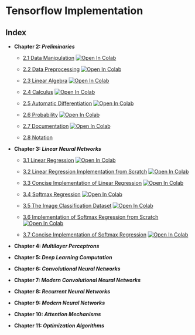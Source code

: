 # Tensorflow Implementation 

## Index
* **Chapter 2: _Preliminaries_**
  * [2.1 Data Manipulation](chapter_02_preliminaries/2.1_Data_Manipulation.ipynb) [![Open In Colab](https://colab.research.google.com/assets/colab-badge.svg)](https://colab.research.google.com/github/developer-student-club-thapar/d2l-study-group/blob/master/tensorflow/chapter_02_preliminaries/2.1_Data_Manipulation.ipynb)

  * [2.2 Data Preprocessing](chapter_02_preliminaries/2.2_Data_Preprocessing.ipynb) [![Open In Colab](https://colab.research.google.com/assets/colab-badge.svg)](https://colab.research.google.com/github/developer-student-club-thapar/d2l-study-group/blob/master/tensorflow/chapter_02_preliminaries/2.2_Data_Preprocessing.ipynb)

  * [2.3 Linear Algebra](chapter_02_preliminaries/2.3_Linear_Algebra.ipynb) [![Open In Colab](https://colab.research.google.com/assets/colab-badge.svg)](https://colab.research.google.com/github/developer-student-club-thapar/d2l-study-group/blob/master/tensorflow/chapter_02_preliminaries/2.3_Linear_Algebra.ipynb)

  * [2.4 Calculus](chapter_02_preliminaries/2.4_Calculus.ipynb) [![Open In Colab](https://colab.research.google.com/assets/colab-badge.svg)](https://colab.research.google.com/github/developer-student-club-thapar/d2l-study-group/blob/master/tensorflow/chapter_02_preliminaries/2.4_Calculus.ipynb)

  * [2.5 Automatic Differentiation](tensorflow/chapter_02_preliminaries/2.5_Automatic_Differentiation.ipynb) [![Open In Colab](https://colab.research.google.com/assets/colab-badge.svg)](https://colab.research.google.com/github/developer-student-club-thapar/d2l-study-group/blob/master/tensorflow/chapter_02_preliminaries/2.5_Automatic_Differentiation.ipynb)

  * [2.6 Probability](chapter_02_preliminaries/2.6_Probability.ipynb) [![Open In Colab](https://colab.research.google.com/assets/colab-badge.svg)](https://colab.research.google.com/github/developer-student-club-thapar/d2l-study-group/blob/master/tensorflow/chapter_02_preliminaries/2.6_Probability.ipynb)

  * [2.7 Documentation](chapter_02_preliminaries/2.7_Documentation.ipynb) [![Open In Colab](https://colab.research.google.com/assets/colab-badge.svg)](https://colab.research.google.com/github/developer-student-club-thapar/d2l-study-group/blob/master/tensorflow/chapter_02_preliminaries/2.7_Documentation.ipynb)

  * [2.8 Notation](chapter_02_preliminaries/notation.md)

* **Chapter 3: _Linear Neural Networks_**
  * [3.1 Linear Regression](/chapter_03_linear_networks/3.1_Linear_Regression.ipynb) [![Open In Colab](https://colab.research.google.com/assets/colab-badge.svg)](https://colab.research.google.com/github/developer-student-club-thapar/d2l-study-group/blob/master/tensorflow/chapter_03_linear_networks/3.1_Linear_Regression.ipynb)


  * [3.2 Linear Regression Implementation from Scratch](/chapter_03_linear_networks/3.2_Linear_Regression_Implementation_from_Scratch.ipynb) [![Open In Colab](https://colab.research.google.com/assets/colab-badge.svg)](https://colab.research.google.com/github/developer-student-club-thapar/d2l-study-group/blob/master/tensorflow/chapter_03_linear_networks/3.2_Linear_Regression_Implementation_from_Scratch.ipynb)

  * [3.3 Concise Implementation of Linear Regression](/chapter_03_linear_networks/3.3_Concise_Implementation_of_Linear_Regression.ipynb) [![Open In Colab](https://colab.research.google.com/assets/colab-badge.svg)](https://colab.research.google.com/github/developer-student-club-thapar/d2l-study-group/blob/master/tensorflow/chapter_03_linear_networks/3.3_Concise_Implementation_of_Linear_Regression.ipynb)

  * [3.4 Softmax Regression](/chapter_03_linear_networks/3.4_Softmax_Regression.ipynb) [![Open In Colab](https://colab.research.google.com/assets/colab-badge.svg)](https://colab.research.google.com/github/developer-student-club-thapar/d2l-study-group/blob/master/tensorflow/chapter_03_linear_networks/3.4_Softmax_Regression.ipynb)

  * [3.5 The Image Classification Dataset](/chapter_03_linear_networks/3.5_The_Image_Classification_Dataset.ipynb) [![Open In Colab](https://colab.research.google.com/assets/colab-badge.svg)](https://colab.research.google.com/github/developer-student-club-thapar/d2l-study-group/blob/master/tensorflow/chapter_03_linear_networks/3.5_The_Image_Classification_Dataset.ipynb)

  * [3.6 Implementation of Softmax Regression from Scratch](/chapter_03_linear_networks/3.6_Linear_Regression.ipynb) [![Open In Colab](https://colab.research.google.com/assets/colab-badge.svg)](https://colab.research.google.com/github/developer-student-club-thapar/d2l-study-group/blob/master/tensorflow/chapter_03_linear_networks/3.7_Linear_Regression.ipynb)

  * [3.7 Concise Implementation of Softmax Regression](/chapter_03_linear_networks/3.7_Linear_Regression.ipynb) [![Open In Colab](https://colab.research.google.com/assets/colab-badge.svg)](https://colab.research.google.com/github/developer-student-club-thapar/d2l-study-group/blob/master/tensorflow/chapter_03_linear_networks/3.7_Linear_Regression.ipynb)

* **Chapter 4: _Multilayer Perceptrons_**

* **Chapter 5: _Deep Learning Computation_**
* **Chapter 6: _Convolutional Neural Networks_**
* **Chapter 7: _Modern Convolutional Neural Networks_**
* **Chapter 8: _Recurrent Neural Networks_**
* **Chapter 9: _Modern Neural Networks_**
* **Chapter 10: _Attention Mechanisms_**
* **Chapter 11: _Optimization Algorithms_**